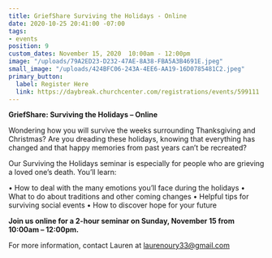 ```yaml
---
title: GriefShare Surviving the Holidays - Online
date: 2020-10-25 20:41:00 -07:00
tags:
- events
position: 9
custom_dates: November 15, 2020  10:00am - 12:00pm
image: "/uploads/79A2ED23-D232-47AE-8A38-FBA5A3B4691E.jpeg"
small_image: "/uploads/424BFC06-243A-4EE6-AA19-16D0785481C2.jpeg"
primary_button:
  label: Register Here
  link: https://daybreak.churchcenter.com/registrations/events/599111
---
```


**GriefShare: Surviving the Holidays – Online**

Wondering how you will survive the weeks surrounding Thanksgiving and Christmas? Are you dreading these holidays, knowing that everything has changed and that happy memories from past years can’t be recreated?

Our Surviving the Holidays seminar is especially for people who are grieving a loved one’s death. 
You’ll learn:

•	How to deal with the many emotions you’ll face during the holidays
•	What to do about traditions and other coming changes
•	Helpful tips for surviving social events
•	How to discover hope for your future

**Join us online for a 2-hour seminar on Sunday, November 15 from 10:00am – 12:00pm.**
  
For more information, contact Lauren at laurenoury33@gmail.com
